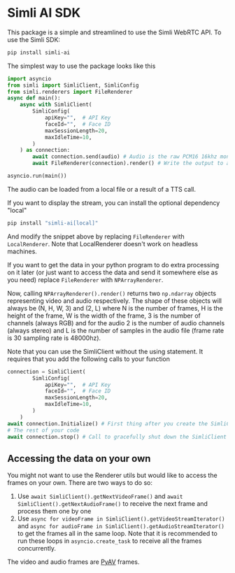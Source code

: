# Simli AI SDK

This package is a simple and streamlined to use the Simli WebRTC API. To use the Simli SDK:

```bash
pip install simli-ai
```

The simplest way to use the package looks like this

```python
import asyncio
from simli import SimliClient, SimliConfig
from simli.renderers import FileRenderer
async def main():
    async with SimliClient(
        SimliConfig(
            apiKey="",  # API Key
            faceId="",  # Face ID
            maxSessionLength=20,
            maxIdleTime=10,
        )
    ) as connection:
        await connection.send(audio) # Audio is the raw PCM16 16khz mono audio data
        await FileRenderer(connection).render() # Write the output to an output.mp4 file

asyncio.run(main())
```

The audio can be loaded from a local file or a result of a TTS call.

If you want to display the stream, you can install the optional dependency "local"

```bash
pip install "simli-ai[local]"
```

And modify the snippet above by replacing `FileRenderer` with `LocalRenderer`. Note that LocalRenderer doesn't work on headless machines.

If you want to get the data in your python program to do extra processing on it later (or just want to access the data and send it somewhere else as you need) replace `FileRenderer` with `NPArrayRenderer`.

Now, calling `NPArrayRenderer().render()` returns two `np.ndarray` objects representing video and audio respectively. The shape of these objects will always be (N, H, W, 3) and (2, L) where N is the number of frames, H is the height of the frame, W is the width of the frame, 3 is the number of channels (always RGB) and for the audio 2 is the number of audio channels (always stereo) and L is the number of samples in the audio file
(frame rate is 30 sampling rate is 48000hz).

Note that you can use the SimliClient without the using statement. It requires that you add the following calls to your function

```python
connection = SimliClient(
        SimliConfig(
            apiKey="",  # API Key
            faceId="",  # Face ID
            maxSessionLength=20,
            maxIdleTime=10,
        )
    )
await connection.Initialize() # First thing after you create the SimliCLient
# The rest of your code
await connection.stop() # Call to gracefully shut down the SimliClient
```

## Accessing the data on your own

You might not want to use the Renderer utils but would like to access the frames on your own. There are two ways to do so:

1. Use `await SimliClient().getNextVideoFrame()` and `await SimliClient().getNextAudioFrame()` to receive the next frame and process them one by one
2. Use `async for videoFrame in SimliClient().getVideoStreamIterator()` and `async for audioFrame in SimliClient().getAudioStreamIterator()` to get the frames all in the same loop. Note that it is recommended to run these loops in `asyncio.create_task` to receive all the frames concurrently.

The video and audio frames are [PyAV](https://pyav.org/docs/stable/) frames.
